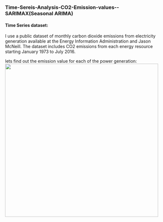 ### Time-Sereis-Analysis-CO2-Emission-values--SARIMAX(Seasonal ARIMA)

#### Time Series dataset:
I use a public dataset of monthly carbon dioxide emissions from electricity generation available at the Energy Information Administration and Jason McNeill. The dataset includes CO2 emissions from each energy 
resource starting January 1973 to July 2016.

lets find out the emission value for each of the power generation:<br>
<img src="https://user-images.githubusercontent.com/64869288/91193160-a3cae280-e6ab-11ea-946d-2fbb97cb4900.png" width="500" height="500">
